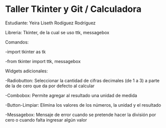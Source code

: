 # Taller Tkinter y Git / Calculadora

Estudiante: Yeira Liseth Rodíguez Rodríguez

Libreria: Tkinter, de la cual se uso ttk, messagebox

Comandos:

-import tkinter as tk

-from tkinter import ttk, messagebox


Widgets adicionales:

-Radiobutton: Seleccionar la cantidad de cifras decimales (de 1 a 3) a parte de la de cero que da por defecto al calcular

-Combobox: Permite agregar al resultado una unidad de medida

-Button-Limpiar: Elimina los valores de los números, la unidad y el resultado

-Messagebox: Mensaje de error cuando se pretende hacer la división por cero o cuando falta ingresar algún valor
